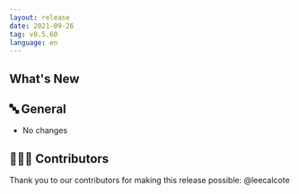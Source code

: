 ```yaml
---
layout: release
date: 2021-09-26
tag: v0.5.60
language: en
---
```


## What's New
## 🔤 General
* No changes

## 👨🏽‍💻 Contributors

Thank you to our contributors for making this release possible:
@leecalcote
